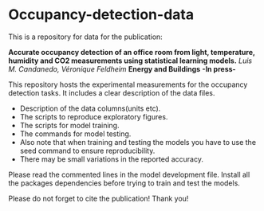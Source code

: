 # Occupancy-detection-data

This is a repository for data for the publication:

**Accurate occupancy detection of an office room from light, temperature, humidity and CO2 measurements using statistical learning models.** 
  *Luis M. Candanedo, Véronique Feldheim* **Energy and Buildings** **-In press-**
  
This repository hosts the experimental measurements for the occupancy detection tasks.
It includes a clear description of the data files.

* Description of the data columns(units etc).
* The scripts to reproduce exploratory figures.
* The scripts for model training.
* The commands for model testing.
* Also note that when training  and testing the models you have to use the seed command to ensure reproducibility. 
* There may be small variations in the reported accuracy.


Please read the commented lines in the model development file. Install all the packages dependencies before trying to train and test the models.

Please do not forget to cite the publication! Thank you!


